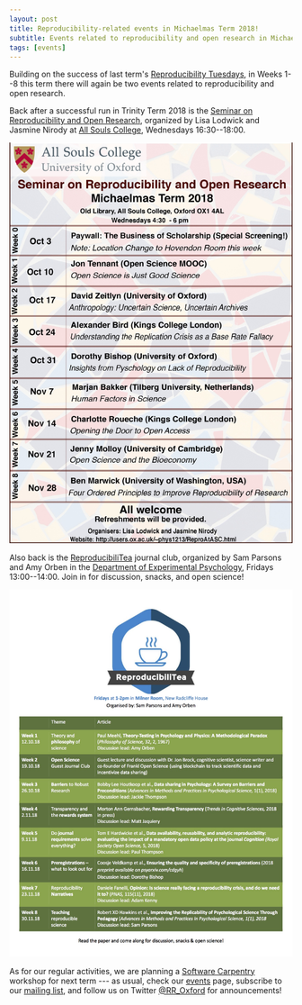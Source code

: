 ```yaml
---
layout: post
title: Reproducibility-related events in Michaelmas Term 2018!
subtitle: Events related to reproducibility and open research in Michaelmas Term 2018
tags: [events]
---
```


Building on the success of last term's <a
href="../2018-04-19-reproducibility-tuesdays/">Reproducibility
Tuesdays</a>, in Weeks 1--8 this term there will again be two events
related to reproducibility and open research.

Back after a successful run in Trinity Term 2018 is the <a
href="http://users.ox.ac.uk/~phys1213/ReproAtASC.html"
target="_blank">Seminar on Reproducibility and Open Research</a>,
organized by Lisa Lodwick and Jasmine Nirody at <a
href="https://www.asc.ox.ac.uk/" target="_blank">All Souls
College</a>, Wednesdays 16:30--18:00.

![2018_MT-seminars](../img/2018_MT-seminars-all-souls.jpg) 

Also back is the <a href="https://twitter.com/reproducibilit"
target="_blank">ReproducibiliTea</a> journal club, organized by Sam
Parsons and Amy Orben in the <a href="https://www.psy.ox.ac.uk/"
target="_blank">Department of Experimental Psychology</a>, Fridays
13:00--14:00. Join in for discussion, snacks, and open science!

![2018_MT-journal-club](../img/2018_MT-journal-club.jpg)

As for our regular activities, we are planning a <a
href="https://software-carpentry.org/" target="_blank">Software
Carpentry</a> workshop for next term --- as usual, check our <a
href="../events">events</a> page, subscribe to our
[mailing list](https://web.maillist.ox.ac.uk/ox/info/rroxford), and
follow us on Twitter [@RR_Oxford](https://twitter.com/RR_Oxford) for
announcements!
